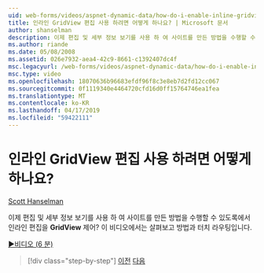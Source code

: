 ```yaml
---
uid: web-forms/videos/aspnet-dynamic-data/how-do-i-enable-inline-gridview-editing
title: 인라인 GridView 편집 사용 하려면 어떻게 하나요? | Microsoft 문서
author: shanselman
description: 이제 편집 및 세부 정보 보기를 사용 하 여 사이트를 만든 방법을 수행할 수 있도록 인라인 GridView 컨트롤의 편집? 이 비디오에서는 살펴보고 방법과 touc...
ms.author: riande
ms.date: 05/08/2008
ms.assetid: 026e7932-aea4-42c9-8661-c1392407dc4f
msc.legacyurl: /web-forms/videos/aspnet-dynamic-data/how-do-i-enable-inline-gridview-editing
msc.type: video
ms.openlocfilehash: 18070636b96683efdf96f8c3e8eb7d2fd12cc067
ms.sourcegitcommit: 0f1119340e4464720cfd16d0ff15764746ea1fea
ms.translationtype: MT
ms.contentlocale: ko-KR
ms.lasthandoff: 04/17/2019
ms.locfileid: "59422111"
---
```

# <a name="how-do-i-enable-inline-gridview-editing"></a>인라인 GridView 편집 사용 하려면 어떻게 하나요?

[Scott Hanselman](https://github.com/shanselman)

이제 편집 및 세부 정보 보기를 사용 하 여 사이트를 만든 방법을 수행할 수 있도록에서 인라인 편집을 **GridView** 제어? 이 비디오에서는 살펴보고 방법과 터치 라우팅입니다.

[&#9654;비디오 (6 분)](https://channel9.msdn.com/Blogs/ASP-NET-Site-Videos/how-do-i-enable-inline-gridview-editing)

> [!div class="step-by-step"]
> [이전](your-first-scaffold-and-what-is-dynamic-data.md)
> [다음](how-do-i-change-how-my-fields-render.md)
